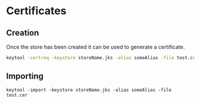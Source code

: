 # Certificates

## Creation

Once the store has been created it can be used to generate a certificate.

```bash
keytool -certreq -keystore storeName.jks -alias someAlias -file test.csr
```

## Importing

```text
keytool -import -keystore storeName.jks -alias someAlias -file test.cer
```

